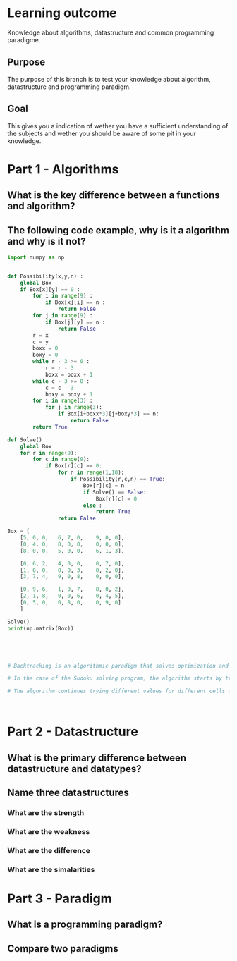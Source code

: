 # Learning outcome

Knowledge about algorithms, datastructure and common programming paradigme.

## Purpose

The purpose of this branch is to test your knowledge about algorithm, datastructure and programming paradigm.

## Goal

This gives you a indication of wether you have a sufficient understanding of the subjects and wether you should be aware of some pit in your knowledge.

# Part 1 - Algorithms

## What is the key difference between a functions and algorithm?

<!-- The key difference between a function and an algorithm is in their definition and purpose.

A function is a piece of code designed to perform a specific task; it takes some input, processes it, and returns an output. Functions are building blocks in programming that allow for code reuse, modularity, and organization.

An algorithm, on the other hand, is a step-by-step procedure or formula for solving a problem. It is a conceptual idea independent of programming languages, focusing on the logic behind solving a specific problem. An algorithm can be implemented through one or more functions in a programming language, but its essence lies in the methodology and steps taken to reach a solution. -->

## The following code example, why is it a algorithm and why is it not?

```PYTHON
import numpy as np


def Possibility(x,y,n) :
    global Box
    if Box[x][y] == 0 :
        for i in range(9) :
            if Box[x][i] == n :
                return False
        for j in range(9) :
            if Box[j][y] == n :
                return False
        r = x
        c = y
        boxx = 0
        boxy = 0
        while r - 3 >= 0 :
            r = r - 3
            boxx = boxx + 1
        while c - 3 >= 0 :
            c = c - 3
            boxy = boxy + 1
        for i in range(3) :
            for j in range(3):
                if Box[i+boxx*3][j+boxy*3] == n:
                    return False
        return True

def Solve() :
    global Box
    for r in range(9):
        for c in range(9):
            if Box[r][c] == 0:
                for n in range(1,10):
                    if Possibility(r,c,n) == True:
                        Box[r][c] = n
                        if Solve() == False:
                            Box[r][c] = 0
                        else :
                            return True
                return False

Box = [
    [5, 0, 0,   6, 7, 0,    9, 0, 0],
    [0, 4, 0,   8, 0, 0,    0, 0, 0],
    [8, 0, 0,   5, 0, 0,    6, 1, 3],

    [0, 6, 2,   4, 0, 0,    0, 7, 0],
    [1, 0, 0,   0, 0, 3,    0, 2, 0],
    [3, 7, 4,   9, 0, 8,    0, 0, 0],

    [0, 9, 6,   1, 0, 7,    8, 0, 2],
    [2, 1, 8,   0, 0, 6,    0, 4, 5],
    [0, 5, 0,   0, 8, 0,    0, 9, 0]
    ]

Solve()
print(np.matrix(Box))





# Backtracking is an algorithmic paradigm that solves optimization and search problems by trying all possible solutions, and then backtracking and trying other solutions if the current solution does not work.

# In the case of the Sudoku solving program, the algorithm starts by trying to fill in a single cell in the puzzle with a possible value. If the program is able to solve the puzzle using that value, it moves on to the next cell. If it is not able to solve the puzzle using that value, it backtracks and tries another value for the current cell.

# The algorithm continues trying different values for different cells until it is able to solve the puzzle, or until it runs out of possible values for all cells.




```

# Part 2 - Datastructure

## What is the primary difference between datastructure and datatypes?

## Name three datastructures

### What are the strength

### What are the weakness

### What are the difference

### What are the simalarities

# Part 3 - Paradigm

## What is a programming paradigm?

## Compare two paradigms
